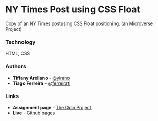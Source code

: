 # NY Times Post using CSS Float

Copy of an NY Times postusing CSS Float positioning. (an Microverse Project)

### Technology

HTML, CSS

### Authors

- **Tiffany Arellano** - [@yirano](https://github.com/yirano)
- **Tiago Ferreira** - [@ferreirati](https://github.com/ferreirati)

### Links

- **Assignment page** - [The Odin Project](https://www.theodinproject.com/courses/html5-and-css3/lessons/positioning-and-floating-elements)
- **Live** - [Github pages](https://ferreirati.github.io/mv-03-htmlcss-nytimes/src)
